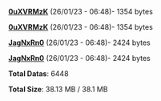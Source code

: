 [**0uXVRMzK**](/data/0uXVRMzK.txt) (26/01/23 - 06:48)- 1354 bytes

[**0uXVRMzK**](/data/0uXVRMzK.txt) (26/01/23 - 06:48)- 1354 bytes

[**JagNxRn0**](/data/JagNxRn0.txt) (26/01/23 - 06:48)- 2424 bytes

[**JagNxRn0**](/data/JagNxRn0.txt) (26/01/23 - 06:48)- 2424 bytes

**Total Datas**: 6448

**Total Size**: 38.13 MB / 38.1 MB